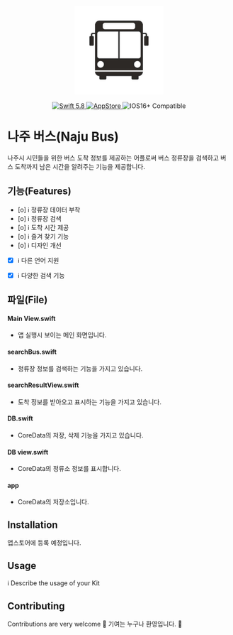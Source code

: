 <p align="center">
   <img width="200" src="app/Assets.xcassets/AppIcon.appiconset/1024.png" alt="APP Logo">
</p>

<p align="center">
   <a href="https://developer.apple.com/swift/">
      <img src="https://img.shields.io/badge/Swift-5.2-orange.svg?style=flat" alt="Swift 5.8">
   </a>
   <a href="https://www.apple.com/kr/app-store/">
      <img src="https://img.shields.io/cocoapods/p/KITPROJECT.svg?style=flat" alt="AppStore">
   </a>
      <img src="https://img.shields.io/badge/Carthage-compatible-4BC51D.svg?style=flat" alt="IOS16+ Compatible">
</p>

# 나주 버스(Naju Bus)

나주시 시민들을 위한 버스 도착 정보를 제공하는 어플로써 버스 정류장을 검색하고 버스 도착까지 남은 시간을 알려주는 기능을 제공합니다.

## 기능(Features)

- [o] ℹ️ 정류장 데이터 부착
- [o] ℹ️ 정류장 검색
- [o] ℹ️ 도착 시간 제공
- [o] ℹ️ 즐겨 찾기 기능
- [o] ℹ️ 디자인 개선 
- [x] ℹ️ 다른 언어 지원
- [x] ℹ️ 다양한 검색 기능


## 파일(File)

#### Main View.swift
- 앱 실행시 보이는 메인 화면입니다.
#### searchBus.swift
- 정류장 정보를 검색하는 기능을 가지고 있습니다.
#### searchResultView.swift
- 도착 정보를 받아오고 표시하는 기능을 가지고 있습니다.
#### DB.swift
- CoreData의 저장, 삭제 기능을 가지고 있습니다.
#### DB view.swift
- CoreData의 정류소 정보를 표시합니다.
#### app
- CoreData의 저장소입니다.

## Installation

앱스토어에 등록 예정입니다.

## Usage

ℹ️ Describe the usage of your Kit



## Contributing
Contributions are very welcome 🙌
기여는 누구나 환영입니다. 🙌


